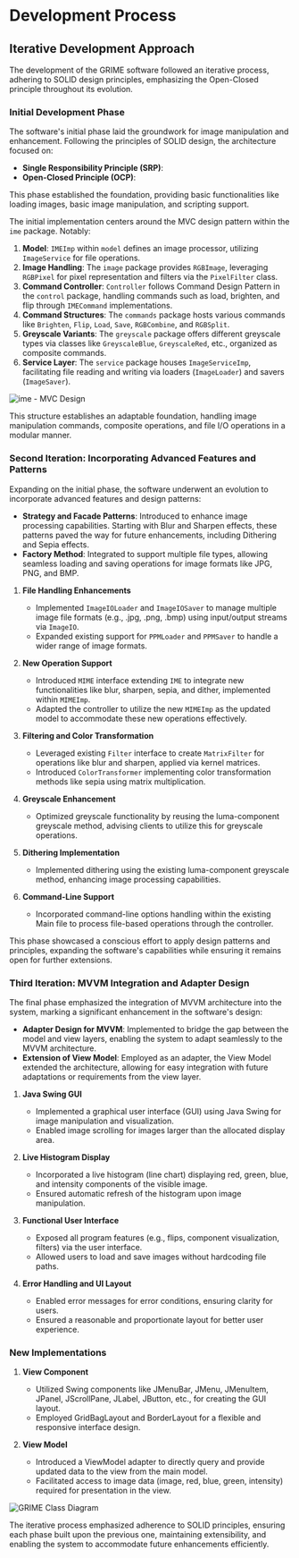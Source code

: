 
# Development Process

## Iterative Development Approach

The development of the GRIME software followed an iterative process, adhering to SOLID design principles, emphasizing the Open-Closed principle throughout its evolution.

### Initial Development Phase

The software's initial phase laid the groundwork for image manipulation and enhancement. Following the principles of SOLID design, the architecture focused on:

- **Single Responsibility Principle (SRP)**: 
- **Open-Closed Principle (OCP)**: 

This phase established the foundation, providing basic functionalities like loading images, basic image manipulation, and scripting support.

The initial implementation centers around the MVC design pattern within the `ime` package. Notably:

1. **Model**: `IMEImp` within `model` defines an image processor, utilizing `ImageService` for file operations.
2. **Image Handling**: The `image` package provides `RGBImage`, leveraging `RGBPixel` for pixel representation and filters via the `PixelFilter` class.
3. **Command Controller**: `Controller` follows Command Design Pattern in the `control` package, handling commands such as load, brighten, and flip through `IMECommand` implementations.
4. **Command Structures**: The `commands` package hosts various commands like `Brighten`, `Flip`, `Load`, `Save`, `RGBCombine`, and `RGBSplit`.
5. **Greyscale Variants**: The `greyscale` package offers different greyscale types via classes like `GreyscaleBlue`, `GreyscaleRed`, etc., organized as composite commands.
6. **Service Layer**: The `service` package houses `ImageServiceImp`, facilitating file reading and writing via loaders (`ImageLoader`) and savers (`ImageSaver`).

![ime - MVC Design](https://i.imgur.com/2vSpwdX.png)

This structure establishes an adaptable foundation, handling image manipulation commands, composite operations, and file I/O operations in a modular manner.

### Second Iteration: Incorporating Advanced Features and Patterns

Expanding on the initial phase, the software underwent an evolution to incorporate advanced features and design patterns:

- **Strategy and Facade Patterns**: Introduced to enhance image processing capabilities. Starting with Blur and Sharpen effects, these patterns paved the way for future enhancements, including Dithering and Sepia effects.
- **Factory Method**: Integrated to support multiple file types, allowing seamless loading and saving operations for image formats like JPG, PNG, and BMP.

1. **File Handling Enhancements**
   - Implemented `ImageIOLoader` and `ImageIOSaver` to manage multiple image file formats (e.g., .jpg, .png, .bmp) using input/output streams via `ImageIO`.
   - Expanded existing support for `PPMLoader` and `PPMSaver` to handle a wider range of image formats.

2. **New Operation Support**
   - Introduced `MIME` interface extending `IME` to integrate new functionalities like blur, sharpen, sepia, and dither, implemented within `MIMEImp`.
   - Adapted the controller to utilize the new `MIMEImp` as the updated model to accommodate these new operations effectively.

3. **Filtering and Color Transformation**
   - Leveraged existing `Filter` interface to create `MatrixFilter` for operations like blur and sharpen, applied via kernel matrices.
   - Introduced `ColorTransformer` implementing color transformation methods like sepia using matrix multiplication.

4. **Greyscale Enhancement**
   - Optimized greyscale functionality by reusing the luma-component greyscale method, advising clients to utilize this for greyscale operations.

5. **Dithering Implementation**
   - Implemented dithering using the existing luma-component greyscale method, enhancing image processing capabilities.

6. **Command-Line Support**
   - Incorporated command-line options handling within the existing Main file to process file-based operations through the controller.

This phase showcased a conscious effort to apply design patterns and principles, expanding the software's capabilities while ensuring it remains open for further extensions.

### Third Iteration: MVVM Integration and Adapter Design

The final phase emphasized the integration of MVVM architecture into the system, marking a significant enhancement in the software's design:

- **Adapter Design for MVVM**: Implemented to bridge the gap between the model and view layers, enabling the system to adapt seamlessly to the MVVM architecture.
- **Extension of View Model**: Employed as an adapter, the View Model extended the architecture, allowing for easy integration with future adaptations or requirements from the view layer.

1. **Java Swing GUI**
   - Implemented a graphical user interface (GUI) using Java Swing for image manipulation and visualization.
   - Enabled image scrolling for images larger than the allocated display area.

2. **Live Histogram Display**
   - Incorporated a live histogram (line chart) displaying red, green, blue, and intensity components of the visible image.
   - Ensured automatic refresh of the histogram upon image manipulation.

3. **Functional User Interface**
   - Exposed all program features (e.g., flips, component visualization, filters) via the user interface.
   - Allowed users to load and save images without hardcoding file paths.

4. **Error Handling and UI Layout**
   - Enabled error messages for error conditions, ensuring clarity for users.
   - Ensured a reasonable and proportionate layout for better user experience.

### New Implementations
1. **View Component**
   - Utilized Swing components like JMenuBar, JMenu, JMenuItem, JPanel, JScrollPane, JLabel, JButton, etc., for creating the GUI layout.
   - Employed GridBagLayout and BorderLayout for a flexible and responsive interface design.

2. **View Model**
   - Introduced a ViewModel adapter to directly query and provide updated data to the view from the main model.
   - Facilitated access to image data (image, red, blue, green, intensity) required for presentation in the view.

![GRIME Class Diagram](https://imgur.com/emdMBeJ.png)

The iterative process emphasized adherence to SOLID principles, ensuring each phase built upon the previous one, maintaining extensibility, and enabling the system to accommodate future enhancements efficiently.